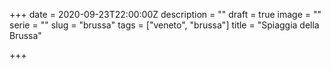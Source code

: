 +++
date = 2020-09-23T22:00:00Z
description = ""
draft = true
image = ""
serie = ""
slug = "brussa"
tags = ["veneto", "brussa"]
title = "Spiaggia della Brussa"

+++

